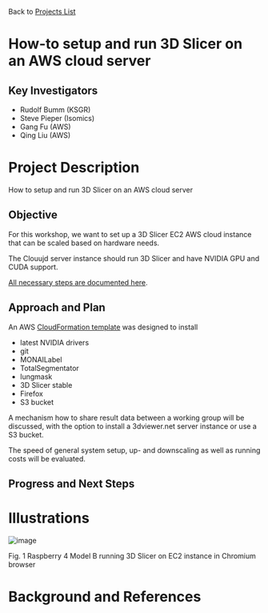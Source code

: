 Back to [Projects List](../../README.md#ProjectsList)

# How-to setup and run 3D Slicer on an AWS cloud server

## Key Investigators

*   Rudolf Bumm (KSGR)
*   Steve Pieper (Isomics)
*   Gang Fu (AWS)
*   Qing Liu (AWS)

# Project Description

How to setup and run 3D Slicer on an AWS cloud server

## Objective

For this workshop, we want to set up a 3D Slicer EC2 AWS cloud instance that can be scaled based on hardware needs.

The Clouujd server instance should run 3D Slicer and have NVIDIA GPU and CUDA support. 

[All necessary steps are documented here](./HowToSetupAWSEC2Server.md).

## Approach and Plan

An AWS [CloudFormation template](https://projectweek.na-mic.org/PW38_2023_GranCanaria/Projects/SlicerCloud/WindowsServer2019-NICE-DCV.yaml) was designed to install 

*   latest NVIDIA drivers
*   git
*   MONAILabel
*   TotalSegmentator
*   lungmask
*   3D Slicer stable 
*   Firefox
*   S3 bucket

A mechanism how to share result data between a working group will be discussed, with the option to install a 3dviewer.net server instance or use a S3 bucket.

The speed of general system setup, up- and downscaling as well as running costs will be evaluated.

## Progress and Next Steps

# Illustrations

![image](https://user-images.githubusercontent.com/18140094/211152360-f6e0d66b-aa84-4109-86d5-eedf404fd528.png)

Fig. 1 Raspberry 4 Model B running 3D Slicer on EC2 instance in Chromium browser

# Background and References

